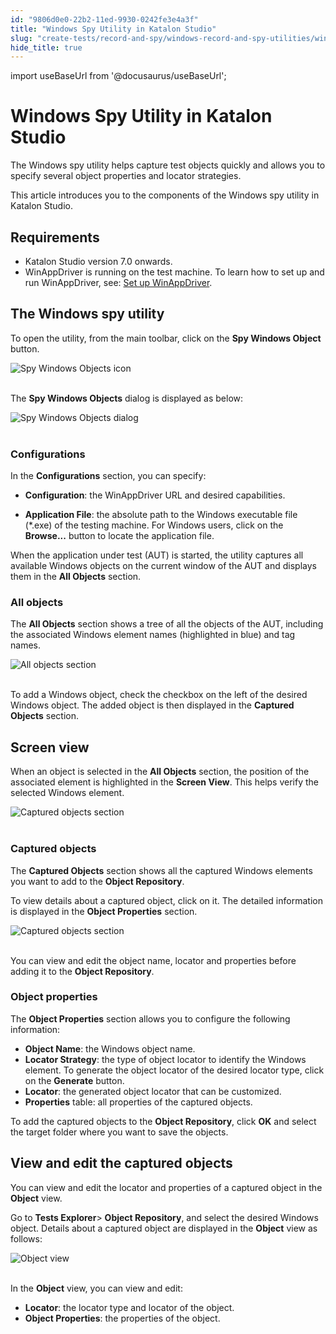 ```yaml
---
id: "9806d0e0-22b2-11ed-9930-0242fe3e4a3f"
title: "Windows Spy Utility in Katalon Studio"
slug: "create-tests/record-and-spy/windows-record-and-spy-utilities/windows-spy-utility-in-katalon-studio"
hide_title: true
---
```

import useBaseUrl from '@docusaurus/useBaseUrl';


# <a id="id" class="anchor_top_offset"/><a id="ariaid-title1" class="anchor_top_offset"/>Windows Spy Utility in <span xmlns="http://www.w3.org/1999/xhtml" className="ph">Katalon Studio</span> 

<p xmlns="http://www.w3.org/1999/xhtml" className="p">The Windows spy utility helps capture test objects quickly and   allows you to specify several object properties and locator   strategies.</p> 
<p xmlns="http://www.w3.org/1999/xhtml" className="p">This article introduces you to the components of the Windows spy   utility in Katalon Studio.</p> 

## Requirements

<ul xmlns="http://www.w3.org/1999/xhtml" className="ul"><li className="li">Katalon Studio version 7.0 onwards.</li><li className="li">WinAppDriver is running on the test machine. To learn how to     set up and run WinAppDriver, see: <a className="xref" href="/create-tests/manage-projects/set-up-projects/windows-desktop-apps-testing/set-up-winappdriver-in-katalon-studio">Set       up WinAppDriver</a>.</li></ul> 

## <a id="id_1" class="anchor_top_offset"/>The Windows spy utility

<p xmlns="http://www.w3.org/1999/xhtml" className="p">To open the utility, from the main toolbar, click on the <strong className="ph b">Spy Windows Object</strong> button.</p> 
<p xmlns="http://www.w3.org/1999/xhtml" className="p"> <img className="image" src={useBaseUrl("https://github.com/katalon-studio/docs-images/raw/master/katalon-studio/docs/windows-spy-utility/KS-Windows-Spy-Objects-button.png")} alt="Spy Windows Objects icon" /><br /><br /> </p> 
<p xmlns="http://www.w3.org/1999/xhtml" className="p">The <strong className="ph b">Spy Windows Objects</strong> dialog is displayed as below:</p> 
<p xmlns="http://www.w3.org/1999/xhtml" className="p"> <img className="image" src={useBaseUrl("https://github.com/katalon-studio/docs-images/raw/master/katalon-studio/docs/windows-spy-utility/KS-Windows-Object-Spy-dialog.png")} alt="Spy Windows Objects dialog" /><br /><br /> </p> 
      

### <a id="id_2" class="anchor_top_offset"/>Configurations

      
        
<p xmlns="http://www.w3.org/1999/xhtml" className="p">In the <strong className="ph b">Configurations</strong> section, you can   specify:</p> 
        
<ul xmlns="http://www.w3.org/1999/xhtml" className="ul">   <li className="li">     <p className="p">       <strong className="ph b">Configuration</strong>: the WinAppDriver URL and desired       capabilities.</p>   </li>   <li className="li">     <p className="p">       <strong className="ph b">Application File</strong>: the absolute path to the       Windows executable file (*.exe) of the testing machine. For Windows       users, click on the <strong className="ph b">Browse...</strong> button to locate the       application file.</p>   </li> </ul> 
        
<p xmlns="http://www.w3.org/1999/xhtml" className="p">When the application under test (AUT) is started, the utility   captures all available Windows objects on the current window of the   AUT and displays them in the <strong className="ph b">All Objects</strong>   section.</p> 
      
    

### <a id="id_3" class="anchor_top_offset"/>All objects

<p xmlns="http://www.w3.org/1999/xhtml" className="p">The <strong className="ph b">All Objects</strong> section shows a tree of all the objects of the AUT, including the associated Windows element names (highlighted in blue) and tag names.</p> 
<p xmlns="http://www.w3.org/1999/xhtml" className="p"> <img className="image" src={useBaseUrl("https://github.com/katalon-studio/docs-images/raw/master/katalon-studio/docs/windows-spy-utility/KS-All-Objects-section.png")} alt="All objects section" /><br /><br /> </p> 
<p xmlns="http://www.w3.org/1999/xhtml" className="p">To add a Windows object, check the checkbox on the left of the desired Windows object. The added object is then displayed in the <strong className="ph b">Captured Objects</strong> section.</p> 

## <a id="id_4" class="anchor_top_offset"/>Screen view

<p xmlns="http://www.w3.org/1999/xhtml" className="p">When an object is selected in the <strong className="ph b">All Objects</strong> section, the position of the associated element is highlighted in the <strong className="ph b">Screen View</strong>. This helps verify the selected Windows element.</p> 
<p xmlns="http://www.w3.org/1999/xhtml" className="p"> <img className="image" src={useBaseUrl("https://github.com/katalon-studio/docs-images/raw/master/katalon-studio/docs/windows-spy-utility/KS-Screen-View-section.png")} alt="Captured objects section" /><br /><br /> </p> 

### <a id="id_5" class="anchor_top_offset"/>Captured objects

<p xmlns="http://www.w3.org/1999/xhtml" className="p">The <strong className="ph b">Captured Objects</strong> section shows all the captured Windows elements you want to add to the <strong className="ph b">Object Repository</strong>.</p> 
<p xmlns="http://www.w3.org/1999/xhtml" className="p">To view details about a captured object, click on it. The detailed information is displayed in the <strong className="ph b">Object Properties</strong> section.</p> 
<p xmlns="http://www.w3.org/1999/xhtml" className="p"> <img className="image" src={useBaseUrl("https://github.com/katalon-studio/docs-images/raw/master/katalon-studio/docs/windows-spy-utility/KS-Captured-Objects-section.png")} alt="Captured objects section" /><br /><br /> </p> 
<p xmlns="http://www.w3.org/1999/xhtml" className="p">You can view and edit the object name, locator and properties before adding it to the <strong className="ph b">Object Repository</strong>.</p> 
      

### <a id="id_6" class="anchor_top_offset"/>Object properties

      
        
<p xmlns="http://www.w3.org/1999/xhtml" className="p">The <strong className="ph b">Object Properties</strong> section allows you to   configure the following information:</p> 
        
<ul xmlns="http://www.w3.org/1999/xhtml" className="ul">   <li className="li">     <strong className="ph b">Object Name</strong>: the Windows object name.</li>   <li className="li">     <strong className="ph b">Locator Strategy</strong>: the type of object locator     to identify the Windows element. To generate the object locator of     the desired locator type, click on the <strong className="ph b">Generate</strong>     button.</li>   <li className="li">     <strong className="ph b">Locator</strong>: the generated object locator that can     be customized.</li>   <li className="li">     <strong className="ph b">Properties</strong> table: all properties of the     captured objects.</li> </ul> 
        
<p xmlns="http://www.w3.org/1999/xhtml" className="p">To add the captured objects to the <strong className="ph b">Object     Repository</strong>, click <strong className="ph b">OK</strong> and select the   target folder where you want to save the objects.</p> 
      
    

## <a id="id_7" class="anchor_top_offset"/>View and edit the captured objects

<p xmlns="http://www.w3.org/1999/xhtml" className="p">You can view and edit the locator and properties of a captured object in the <strong className="ph b">Object</strong> view.</p> 
<p xmlns="http://www.w3.org/1999/xhtml" className="p">Go to <strong className="ph b">Tests Explorer</strong>&gt; <strong className="ph b">Object Repository</strong>, and select the desired Windows object. Details about a captured object are displayed in the <strong className="ph b">Object</strong> view as follows:</p> 
<p xmlns="http://www.w3.org/1999/xhtml" className="p"> <img className="image" src={useBaseUrl("https://github.com/katalon-studio/docs-images/raw/master/katalon-studio/docs/windows-spy-utility/KS-Object-view.png")} alt="Object view" /><br /><br /> </p> 
<p xmlns="http://www.w3.org/1999/xhtml" className="p">In the <strong className="ph b">Object</strong> view, you can view and edit:</p> 
<ul xmlns="http://www.w3.org/1999/xhtml" className="ul"><li className="li"> <strong className="ph b">Locator</strong>: the locator type and locator of the object.</li><li className="li"> <strong className="ph b">Object Properties</strong>: the properties of the object.</li></ul> 
